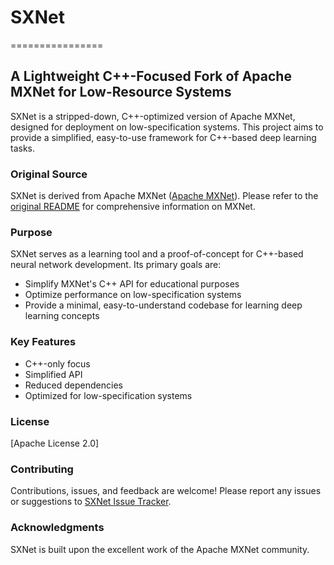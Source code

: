 # SXNet
================


## A Lightweight C++-Focused Fork of Apache MXNet for Low-Resource Systems

SXNet is a stripped-down, C++-optimized version of Apache MXNet, designed for deployment on low-specification systems. This project aims to provide a simplified, easy-to-use framework for C++-based deep learning tasks.


### Original Source

SXNet is derived from Apache MXNet ([Apache MXNet](https://github.com/apache/mxnet)). 
Please refer to the [original README](https://github.com/apache/mxnet/blob/master/README.md) 
for comprehensive information on MXNet.


### Purpose

SXNet serves as a learning tool and a proof-of-concept for C++-based neural network development. Its primary goals are:


* Simplify MXNet's C++ API for educational purposes
* Optimize performance on low-specification systems
* Provide a minimal, easy-to-understand codebase for learning deep learning concepts


### Key Features

* C++-only focus
* Simplified API
* Reduced dependencies
* Optimized for low-specification systems


### License

[Apache License 2.0]


### Contributing

Contributions, issues, and feedback are welcome! Please report any issues or suggestions to [SXNet Issue Tracker](<url>).


### Acknowledgments

SXNet is built upon the excellent work of the Apache MXNet community.
